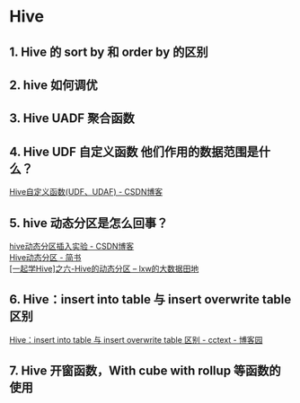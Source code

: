 # Hive

## 1. Hive 的 sort by 和 order by 的区别

## 2. hive 如何调优

## 3. Hive UADF 聚合函数

## 4. Hive UDF 自定义函数  他们作用的数据范围是什么？

[Hive自定义函数\(UDF、UDAF\) - CSDN博客](https://blog.csdn.net/scgaliguodong123_/article/details/46993005)

## 5. hive 动态分区是怎么回事？

[hive动态分区插入实验 - CSDN博客](https://blog.csdn.net/wzy0623/article/details/50817883)  
[Hive动态分区 - 简书](https://www.jianshu.com/p/e7debf0980e3)  
[\[一起学Hive\]之六-Hive的动态分区 – lxw的大数据田地](http://lxw1234.com/archives/2015/06/286.htm)

## 6. Hive：insert into table 与 insert overwrite table 区别

[Hive：insert into table 与 insert overwrite table 区别 - cctext - 博客园](https://www.cnblogs.com/yy3b2007com/p/7054128.html)


## 7. Hive 开窗函数，With cube with rollup 等函数的使用




